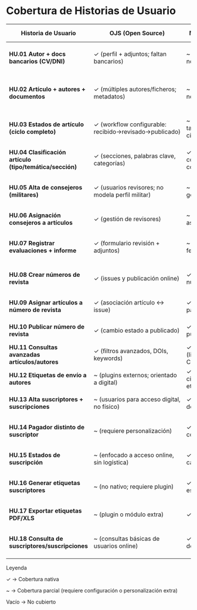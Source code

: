 # Cobertura de Historias de Usuario

| Historia de Usuario                                      | OJS (Open Source)                                      | MagHub (Comercial)                            | Desarrollo Propio                                  |
| -------------------------------------------------------- | ------------------------------------------------------ | --------------------------------------------- | -------------------------------------------------- |
| **HU.01 Autor + docs bancarios (CV/DNI)**                | ✓ (perfil + adjuntos; faltan bancarios)                | \~ (CRM con adjuntos; no modela bancarios)    | ✓ (datos civiles/militares + docs bancarios)       |
| **HU.02 Artículo + autores + documentos**                | ✓ (múltiples autores/ficheros; metadatos)              | \~ (gestión contenidos; no académico puro)    | ✓ (ficheros con preservación de tipo y orden)      |
| **HU.03 Estados de artículo (ciclo completo)**           | ✓ (workflow configurable: recibido→revisado→publicado) | \~ (workflow tareas/editorial; no científico) | ✓ (ciclo de estados trazable, configurable)        |
| **HU.04 Clasificación artículo (tipo/temática/sección)** | ✓ (secciones, palabras clave, categorías)              | ✓ (metadatos de contenido configurables)      | ✓ (tipos, secciones y temáticas definidas)         |
| **HU.05 Alta de consejeros (militares)**                 | ✓ (usuarios revisores; no modela perfil militar)       | \~ (roles editoriales genéricos)              | ✓ (perfil militar obligatorio, modelado explícito) |
| **HU.06 Asignación consejeros a artículos**              | ✓ (gestión de revisores)                               | \~ (workflows de asignación de tareas)        | ✓ (asignación explícita con roles militares)       |
| **HU.07 Registrar evaluaciones + informe**               | ✓ (formulario revisión + adjuntos)                     | \~ (se modela como feedback/tarea)            | ✓ (evaluación con nota, recomendación + adjunto)   |
| **HU.08 Crear números de revista**                       | ✓ (issues y publicación online)                        | ✓ (flatplanning + números ediciones)          | ✓ (número de revista con control de páginas)       |
| **HU.09 Asignar artículos a número de revista**          | ✓ (asociación artículo ↔ issue)                        | ✓ (planificación de páginas)                  | ✓ (asignación con validación de páginas)           |
| **HU.10 Publicar número de revista**                     | ✓ (cambio estado a publicado)                          | ✓ (workflow publicación)                      | ✓ (bloqueo edición tras publicación)               |
| **HU.11 Consultas avanzadas artículos/autores**          | ✓ (filtros avanzados, DOIs, keywords)                  | ✓ (listados/exportaciones CRM)                | ✓ (búsqueda multi-criterio en frontend)            |
| **HU.12 Etiquetas de envío a autores**                   | \~ (plugins externos; orientado a digital)             | ✓ (módulos de circulación con etiquetas)      | ✓ (PDF/XLS integrado para envíos físicos)          |
| **HU.13 Alta suscriptores + suscripciones**              | \~ (usuarios para acceso digital, no físico)           | ✓ (gestión completa de suscriptores)          | ✓ (suscriptor civil/militar con direcciones)       |
| **HU.14 Pagador distinto de suscriptor**                 | \~ (requiere personalización)                          | ✓ (modela distintos contactos/pagadores)      | ✓ (entidad pagador separada de suscriptor)         |
| **HU.15 Estados de suscripción**                         | \~ (enfocado a acceso online, sin logística)           | ✓ (activa, suspendida, cancelada)             | ✓ (activa, suspendida, vencida)                    |
| **HU.16 Generar etiquetas suscriptores**                 | \~ (no nativo; requiere plugin)                        | ✓ (exportación estándar de etiquetas)         | ✓ (PDF/XLS integrado con direcciones múltiples)    |
| **HU.17 Exportar etiquetas PDF/XLS**                     | \~ (plugin o módulo extra)                             | ✓ (plantillas listas)                         | ✓ (generación configurable en backend)             |
| **HU.18 Consulta de suscriptores/suscripciones**         | \~ (consultas básicas de usuarios online)              | ✓ (consultas y listados de circulación)       | ✓ (consultas detalladas con filtros y auditoría)   |

Leyenda

✓ → Cobertura nativa

~ → Cobertura parcial (requiere configuración o personalización extra)

Vacío → No cubierto
